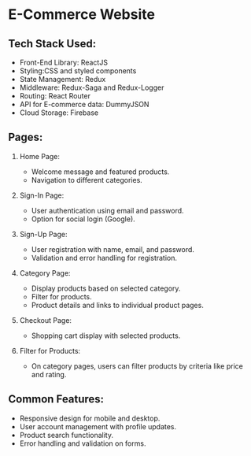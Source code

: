  # E-Commerce Website

## Tech Stack Used:
- Front-End Library: ReactJS
- Styling:CSS and styled components
- State Management: Redux
- Middleware: Redux-Saga and Redux-Logger
- Routing: React Router
- API for E-commerce data: DummyJSON
- Cloud Storage: Firebase

## Pages:

1. Home Page:
   - Welcome message and featured products.
   - Navigation to different categories.

2. Sign-In Page:
   - User authentication using email and password.
   - Option for social login (Google).

3. Sign-Up Page:
   - User registration with name, email, and password.
   - Validation and error handling for registration.

4. Category Page:
   - Display products based on selected category.
   - Filter for products.
   - Product details and links to individual product pages.

5. Checkout Page:
   - Shopping cart display with selected products.

6. Filter for Products:
   - On category pages, users can filter products by criteria like price and rating.

## Common Features:
- Responsive design for mobile and desktop.
- User account management with profile updates.
- Product search functionality.
- Error handling and validation on forms.
